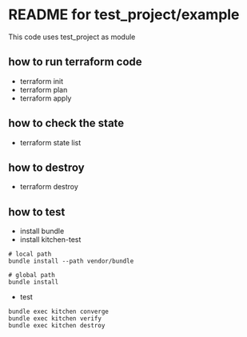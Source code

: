 # README for test_project/example

This code uses test_project as module

## how to run terraform code
- terraform init
- terraform plan
- terraform apply

## how to check the state
- terraform state list

## how to destroy
- terraform destroy

## how to test
- install bundle
- install kitchen-test
```
# local path
bundle install --path vendor/bundle

# global path
bundle install
```

- test
```
bundle exec kitchen converge
bundle exec kitchen verify
bundle exec kitchen destroy
```

